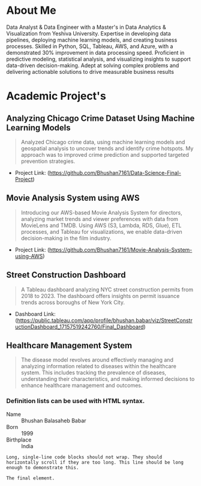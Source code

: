 # About Me

Data Analyst & Data Engineer with a Master's in Data Analytics & Visualization from Yeshiva University. Expertise in developing data pipelines, deploying machine learning models, and creating business processes. Skilled in Python, SQL, Tableau, AWS, and Azure, with a demonstrated 30% improvement in data processing speed. Proficient in predictive modeling, statistical analysis, and visualizing insights to support data-driven decision-making. Adept at solving complex problems and delivering actionable solutions to drive measurable business results

# Academic Project's

## Analyzing Chicago Crime Dataset Using Machine Learning Models

> Analyzed Chicago crime data, using machine learning models and geospatial analysis to uncover trends and identify crime hotspots. My approach was to improved crime prediction and supported targeted prevention strategies.

- Project Link: (https://github.com/Bhushan7161/Data-Science-Final-Project)


## Movie Analysis System using AWS

> Introducing our AWS-based Movie Analysis System for directors, analyzing market trends and viewer preferences with data from MovieLens and TMDB. Using AWS (S3, Lambda, RDS, Glue), ETL processes, and Tableau for visualizations, we enable data-driven decision-making in the film industry.

- Project Link: (https://github.com/Bhushan7161/Movie-Analysis-System-using-AWS)

## Street Construction Dashboard

> A Tableau dashboard analyzing NYC street construction permits from 2018 to 2023. The dashboard offers insights on permit issuance trends across boroughs of New York City.

- Dashboard Link: (https://public.tableau.com/app/profile/bhushan.babar/viz/StreetConstructionDashboard_17157519242760/Final_Dashboard)

## Healthcare Management System

> The disease model revolves around effectively managing and analyzing information related to diseases within the healthcare system. This includes tracking the prevalence of diseases, understanding their characteristics, and making informed decisions to enhance healthcare management and outcomes.

### Definition lists can be used with HTML syntax.

<dl>
<dt>Name</dt>
<dd>Bhushan Balasaheb Babar</dd>
<dt>Born</dt>
<dd>1999</dd>
<dt>Birthplace</dt>
<dd>India</dd>
</dl>

```
Long, single-line code blocks should not wrap. They should horizontally scroll if they are too long. This line should be long enough to demonstrate this.
```

```
The final element.
```
